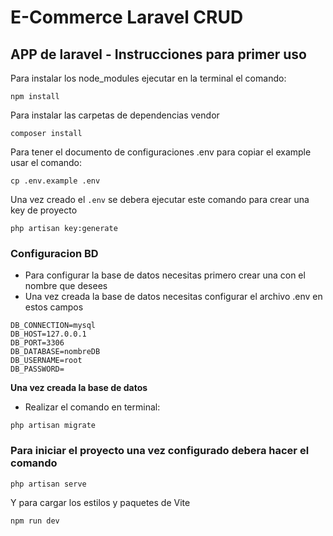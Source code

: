 # E-Commerce Laravel CRUD


## APP de laravel - Instrucciones para primer uso

Para instalar los node_modules ejecutar en la terminal el comando:
```
npm install
```
Para instalar las carpetas de dependencias vendor
```
composer install
```
Para tener el documento de configuraciones .env para copiar el example usar el comando:
```
cp .env.example .env
```
Una vez creado el `.env` se debera ejecutar este comando para crear una key de proyecto
```
php artisan key:generate
```
### Configuracion BD
- Para configurar la base de datos necesitas primero crear una con el nombre que desees
- Una vez creada la base de datos necesitas configurar el archivo .env en estos campos
```
DB_CONNECTION=mysql
DB_HOST=127.0.0.1
DB_PORT=3306
DB_DATABASE=nombreDB
DB_USERNAME=root
DB_PASSWORD=
```
**Una vez creada la base de datos**
- Realizar el comando en terminal:
```
php artisan migrate
```
### Para iniciar el proyecto una vez configurado debera hacer el comando
```
php artisan serve
```
Y para cargar los estilos y paquetes de Vite
```
npm run dev
```
